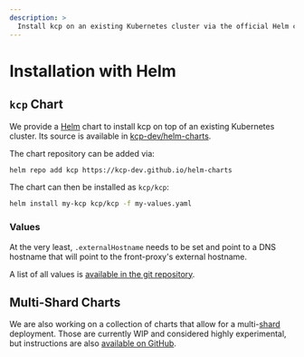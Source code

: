 ```yaml
---
description: >
  Install kcp on an existing Kubernetes cluster via the official Helm chart.
---
```


# Installation with Helm

## `kcp` Chart

We provide a [Helm](https://helm.sh/) chart to install kcp on top of an existing Kubernetes cluster.
Its source is available in [kcp-dev/helm-charts](https://github.com/kcp-dev/helm-charts).

The chart repository can be added via:

```sh
helm repo add kcp https://kcp-dev.github.io/helm-charts
```

The chart can then be installed as `kcp/kcp`:

```sh
helm install my-kcp kcp/kcp -f my-values.yaml
```

### Values

At the very least, `.externalHostname` needs to be set and point to a DNS hostname that will point
to the front-proxy's external hostname.

A list of all values is [available in the git repository](https://github.com/kcp-dev/helm-charts/blob/main/charts/kcp/values.yaml).

## Multi-Shard Charts

We are also working on a collection of charts that allow for a multi-[shard](../concepts/components/sharding.md) deployment.
Those are currently WIP and considered highly experimental, but instructions are also [available on GitHub](https://github.com/kcp-dev/helm-charts/tree/main/examples/sharded).
